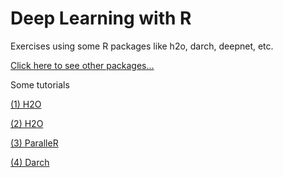 # Deep Learning with R

Exercises using some R packages like h2o, darch, deepnet, etc.

[Click here to see other packages...](https://www.quora.com/What-are-the-best-packages-for-deep-learning-in-R)

Some tutorials

[(1) H2O](http://learn.h2o.ai/content/tutorials/deeplearning/) 

[(2) H2O](https://h2o-release.s3.amazonaws.com/h2o/rel-slater/9/docs-website/h2o-docs/booklets/DeepLearning_Vignette.pdf)

[(3) ParalleR](http://www.parallelr.com/r-deep-neural-network-from-scratch/)

[(4) Darch](https://www.packtpub.com/books/content/deep-learning-r)
